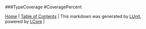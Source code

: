###TypeCoverage
#CoveragePercent

[Home](../../README.md) | [Table of Contents](../../TableOfContents.md) | 
This markdown was generated by [LUnit](https://github.com/CodeSingularity/LUnit), powered by [LCore](https://github.com/CodeSingularity/LCore) | 


